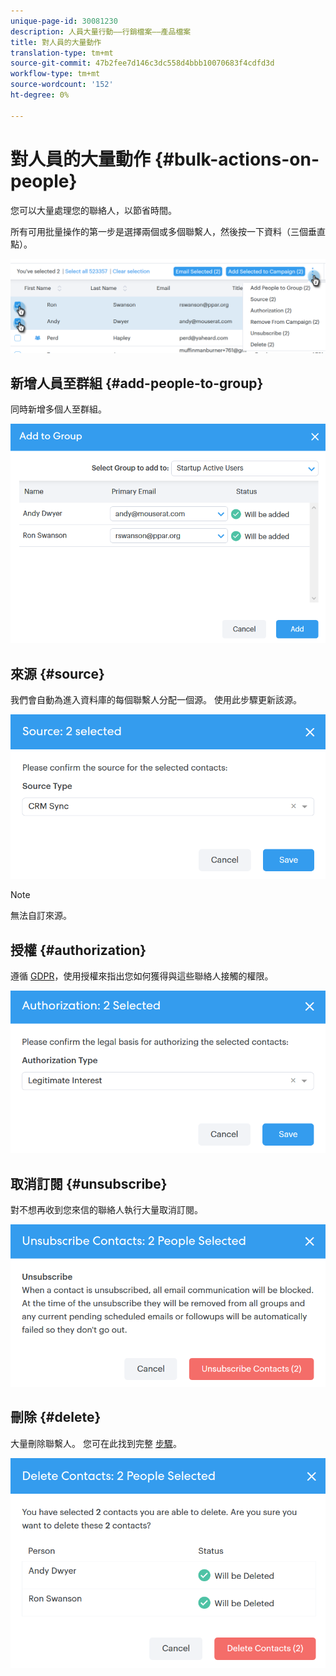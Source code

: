 ```yaml
---
unique-page-id: 30081230
description: 人員大量行動——行銷檔案——產品檔案
title: 對人員的大量動作
translation-type: tm+mt
source-git-commit: 47b2fee7d146c3dc558d4bbb10070683f4cdfd3d
workflow-type: tm+mt
source-wordcount: '152'
ht-degree: 0%

---
```



# 對人員的大量動作 {#bulk-actions-on-people}

您可以大量處理您的聯絡人，以節省時間。

所有可用批量操作的第一步是選擇兩個或多個聯繫人，然後按一下資料（三個垂直點）。

![](assets/one-3.png)

## 新增人員至群組 {#add-people-to-group}

同時新增多個人至群組。

![](assets/add-to-group.png)

## 來源 {#source}

我們會自動為進入資料庫的每個聯繫人分配一個源。 使用此步驟更新該源。

![](assets/source.png)

>[!NOTE]
>
>無法自訂來源。

## 授權 {#authorization}

遵循 [GDPR](http://eugdpr.org/)，使用授權來指出您如何獲得與這些聯絡人接觸的權限。

![](assets/authorization.png)

## 取消訂閱 {#unsubscribe}

對不想再收到您來信的聯絡人執行大量取消訂閱。

![](assets/unsubscribe.png)

## 刪除 {#delete}

大量刪除聯繫人。 您可在此找到完整 [步驟](http://docs.marketo.com/display/DOCS/How+to+Add+or+Delete+Contacts#HowtoAddorDeleteContacts-DeletingContacts)。

![](assets/delete.png)

